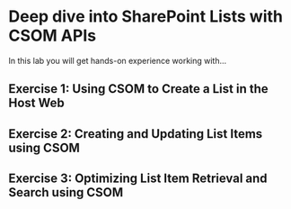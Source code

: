 # Deep dive into SharePoint Lists with CSOM APIs

In this lab you will get hands-on experience working with...


## Exercise 1: Using CSOM to Create a List in the Host Web


## Exercise 2: Creating and Updating List Items using CSOM


## Exercise 3: Optimizing List Item Retrieval and Search using CSOM
